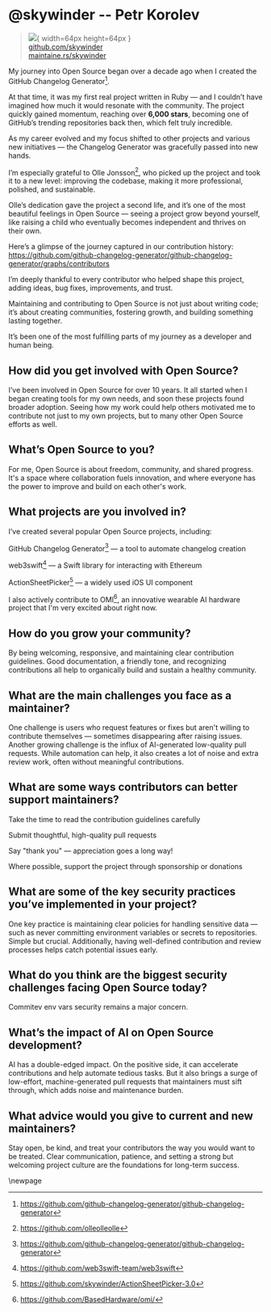 # @skywinder -- Petr Korolev

> ![](https://github.com/skywinder.png){ width=64px height=64px }  
> [github.com/skywinder](https://github.com/skywinder)  
> [maintaine.rs/skywinder](https://maintaine.rs/skywinder)

My journey into Open Source began over a decade ago when I created the GitHub Changelog Generator[^60].

At that time, it was my first real project written in Ruby — and I couldn’t have imagined how much it would resonate with the community. The project quickly gained momentum, reaching over **6,000 stars**, becoming one of GitHub’s trending repositories back then, which felt truly incredible.

As my career evolved and my focus shifted to other projects and various new initiatives — the Changelog Generator was gracefully passed into new hands.

I’m especially grateful to Olle Jonsson[^61], who picked up the project and took it to a new level: improving the codebase, making it more professional, polished, and sustainable.

Olle’s dedication gave the project a second life, and it’s one of the most beautiful feelings in Open Source — seeing a project grow beyond yourself, like raising a child who eventually becomes independent and thrives on their own.

Here’s a glimpse of the journey captured in our contribution history:
https://github.com/github-changelog-generator/github-changelog-generator/graphs/contributors

I’m deeply thankful to every contributor who helped shape this project, adding ideas, bug fixes, improvements, and trust.

Maintaining and contributing to Open Source is not just about writing code; it’s about creating communities, fostering growth, and building something lasting together.

It’s been one of the most fulfilling parts of my journey as a developer and human being.

## How did you get involved with Open Source?

I’ve been involved in Open Source for over 10 years. It all started when I began creating tools for my own needs, and soon these projects found broader adoption. Seeing how my work could help others motivated me to contribute not just to my own projects, but to many other Open Source efforts as well.

## What’s Open Source to you?

For me, Open Source is about freedom, community, and shared progress. It's a space where collaboration fuels innovation, and where everyone has the power to improve and build on each other's work.

## What projects are you involved in?

I’ve created several popular Open Source projects, including:

GitHub Changelog Generator[^62] — a tool to automate changelog creation

web3swift[^63] — a Swift library for interacting with Ethereum

ActionSheetPicker[^64] — a widely used iOS UI component

I also actively contribute to OMI[^65], an innovative wearable AI hardware project that I'm very excited about right now.

## How do you grow your community?

By being welcoming, responsive, and maintaining clear contribution guidelines. Good documentation, a friendly tone, and recognizing contributions all help to organically build and sustain a healthy community.

## What are the main challenges you face as a maintainer?

One challenge is users who request features or fixes but aren't willing to contribute themselves — sometimes disappearing after raising issues.
Another growing challenge is the influx of AI-generated low-quality pull requests. While automation can help, it also creates a lot of noise and extra review work, often without meaningful contributions.

## What are some ways contributors can better support maintainers?

Take the time to read the contribution guidelines carefully

Submit thoughtful, high-quality pull requests

Say "thank you" — appreciation goes a long way!

Where possible, support the project through sponsorship or donations

## What are some of the key security practices you’ve implemented in your project?

One key practice is maintaining clear policies for handling sensitive data — such as never committing environment variables or secrets to repositories. Simple but crucial.
Additionally, having well-defined contribution and review processes helps catch potential issues early.

## What do you think are the biggest security challenges facing Open Source today?

Commitev env vars security remains a major concern.

## What’s the impact of AI on Open Source development?

AI has a double-edged impact. On the positive side, it can accelerate contributions and help automate tedious tasks.
But it also brings a surge of low-effort, machine-generated pull requests that maintainers must sift through, which adds noise and maintenance burden.

## What advice would you give to current and new maintainers?

Stay open, be kind, and treat your contributors the way you would want to be treated.
Clear communication, patience, and setting a strong but welcoming project culture are the foundations for long-term success.

\newpage


[^60]: https://github.com/github-changelog-generator/github-changelog-generator
[^61]: https://github.com/olleolleolle
[^62]: https://github.com/github-changelog-generator/github-changelog-generator
[^63]: https://github.com/web3swift-team/web3swift
[^64]: https://github.com/skywinder/ActionSheetPicker-3.0
[^65]: https://github.com/BasedHardware/omi/
